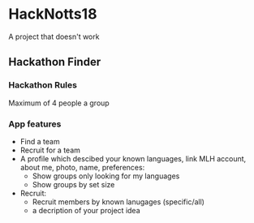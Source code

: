 # HackNotts18
A project that doesn't work


## Hackathon Finder
### Hackathon Rules
Maximum of 4 people a group

### App features
* Find a team
* Recruit for a team
* A profile which descibed your known languages, link MLH account, about me, photo, name, preferences:
  * Show groups only looking for my languages
  * Show groups by set size
* Recruit:
  * Recruit members by known lanugages (specific/all)
  * a decription of your project idea
